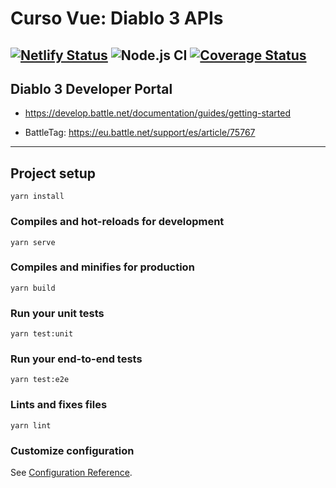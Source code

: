 # Curso Vue: Diablo 3 APIs

[![Netlify Status](https://api.netlify.com/api/v1/badges/9157d0d0-2fb7-42ad-9d89-9ebe7d077f9b/deploy-status)](https://app.netlify.com/sites/diablo3/deploys)
![Node.js CI](https://github.com/baumannzone/diablo3-vue-platzi/workflows/Node.js%20CI/badge.svg)
[![Coverage Status](https://coveralls.io/repos/github/baumannzone/diablo3-vue-platzi/badge.svg?t=xc1DJF)](https://coveralls.io/github/baumannzone/diablo3-vue-platzi)
---

## Diablo 3 Developer Portal
- https://develop.battle.net/documentation/guides/getting-started

- BattleTag: https://eu.battle.net/support/es/article/75767
---

## Project setup
```
yarn install
```

### Compiles and hot-reloads for development
```
yarn serve
```

### Compiles and minifies for production
```
yarn build
```

### Run your unit tests
```
yarn test:unit
```

### Run your end-to-end tests
```
yarn test:e2e
```

### Lints and fixes files
```
yarn lint
```

### Customize configuration
See [Configuration Reference](https://cli.vuejs.org/config/).
